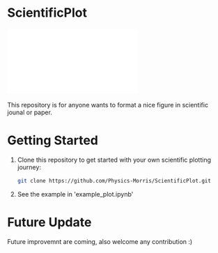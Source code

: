 # ScientificPlot

![Cover Image](example_plot.pdf)

This repository is for anyone wants to format a nice figure in scientific jounal or paper.

# Getting Started

1. Clone this repository to get started with your own scientific plotting journey:
   ```bash
   git clone https://github.com/Physics-Morris/ScientificPlot.git
2. See the example in 'example_plot.ipynb'

# Future Update
Future improvemnt are coming, also welcome any contribution :)
